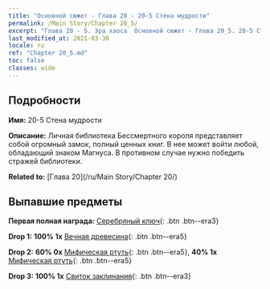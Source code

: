 ```yaml
---
title: "Основной сюжет - Глава 20 - 20-5 Стена мудрости"
permalink: /Main Story/Chapter 20_5/
excerpt: "Глава 20 - 5. Эра хаоса  Основной сюжет - Глава 20_5. 20-5 Стена мудрости"
last_modified_at: 2021-03-30
locale: ru
ref: "Chapter 20_5.md"
toc: false
classes: wide
---
```


## Подробности

 **Имя:** 20-5 Стена мудрости

 **Описание:** Личная библиотека Бессмертного короля представляет собой огромный замок, полный ценных книг. В нее может войти любой, обладающий знаком Магнуса. В противном случае нужно победить стражей библиотеки.

 **Related to:** [Глава 20](/ru/Main Story/Chapter 20/)

## Выпавшие предметы

 **Первая полная награда:** [Серебряный ключ](/ru/Items/con_693/){: .btn .btn--era3}

 **Drop 1:** **100% 1x** [Вечная древесина](/ru/Items/mat_69/){: .btn .btn--era5}

 **Drop 2:** **60% 0x** [Мифическая ртуть](/ru/Items/mat_63/){: .btn .btn--era5}, **40% 1x** [Мифическая ртуть](/ru/Items/mat_63/){: .btn .btn--era5}

 **Drop 3:** **100% 1x** [Свиток заклинания](/ru/Items/con_694/){: .btn .btn--era3}

